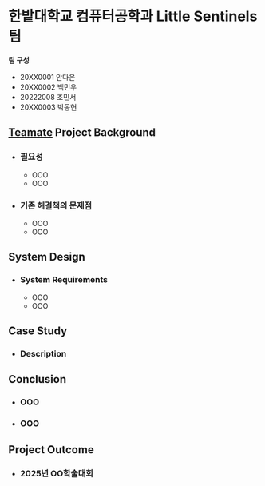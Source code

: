 # 한밭대학교 컴퓨터공학과 Little Sentinels팀

**팀 구성**
- 20XX0001 안다은
- 20XX0002 백민우
- 20222008 조민서
- 20XX0003 박동현

## <u>Teamate</u> Project Background
- ### 필요성
  - OOO
  - OOO
- ### 기존 해결책의 문제점
  - OOO
  - OOO
  
## System Design
  - ### System Requirements
    - OOO
    - OOO
    
## Case Study
  - ### Description
  
  
## Conclusion
  - ### OOO
  - ### OOO
  
## Project Outcome
- ### 2025년 OO학술대회 
